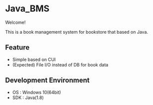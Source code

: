 # Java_BMS
Welcome!

This is a book management system for bookstore that based on Java.

## Feature
- Simple based on CUI
- (Expected) File I/O instead of DB for book data

## Development Environment
- OS : Windows 10(64bit)
- SDK : Java(1.8)
